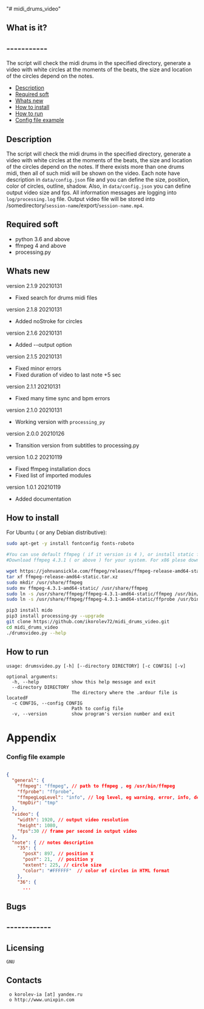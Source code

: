 "# midi_drums_video" 

##  What is it?
##  -----------
The script will check the midi drums in the specified directory, generate a video with white circles at the moments of the beats, the size and location of the circles depend on the notes.

- [Description](#description)
- [Required soft](#required-soft)
- [Whats new](#whats-new)
- [How to install](#how-to-install)
- [How to run](#how-to-run)
- [Config file example](#config-file-example)

## Description
The script will check the midi drums in the specified directory, generate a video with white circles at the moments of the beats, the size and location of the circles depend on the notes. If there exists more than one drums midi, then all of such midi will be shown on the video.
Each note have description in `data/config.json` file and you can define the size, position, color of circles, outline, shadow. Also, in `data/config.json` you can define output video size and fps.
All information messages are logging into `log/processing.log` file. 
Output video file will be stored into /somedirectory/`session-name`/export/`session-name.mp4`.

## Required soft

  + python 3.6 and above
  + ffmpeg 4 and above
  + processing.py


##  Whats new

  version 2.1.9 20210131

  + Fixed search for drums midi files


  version 2.1.8 20210131

  + Added noStroke for circles
  

  version 2.1.6 20210131

  + Added --output option 


  version 2.1.5 20210131

  + Fixed minor errors
  + Fixed duration of video to last note +5 sec


  version 2.1.1 20210131

  + Fixed many time sync and bpm errors


  version 2.1.0 20210131

  + Working version with `processing_py`


  version 2.0.0 20210126

  + Transition version from subtitles to processing.py


  version 1.0.2 20210119

  + Fixed ffmpeg installation docs
  + Fixed list of imported modules


  version 1.0.1 20210119

  + Added documentation



##  How to install
For Ubuntu ( or any Debian distributive):
```bash
sudo apt-get -y install fontconfig fonts-roboto 

#You can use default ffmpeg ( if it version is 4 ), or install static ffmpeg from [FFmpeg Static Builds](https://johnvansickle.com/ffmpeg/)
#Download ffmpeg 4.3.1 ( or above ) for your system. For x86 plese download `amd64`.

wget https://johnvansickle.com/ffmpeg/releases/ffmpeg-release-amd64-static.tar.xz
tar xf ffmpeg-release-amd64-static.tar.xz
sudo mkdir /usr/share/ffmpeg
sudo mv ffmpeg-4.3.1-amd64-static/ /usr/share/ffmpeg
sudo ln -s /usr/share/ffmpeg/ffmpeg-4.3.1-amd64-static/ffmpeg /usr/bin/ffmpeg
sudo ln -s /usr/share/ffmpeg/ffmpeg-4.3.1-amd64-static/ffprobe /usr/bin/ffprobe

pip3 install mido
pip3 install processing-py --upgrade
git clone https://github.com/ikorolev72/midi_drums_video.git
cd midi_drums_video
./drumsvideo.py --help
```



## How to run

```
usage: drumsvideo.py [-h] [--directory DIRECTORY] [-c CONFIG] [-v]

optional arguments:
  -h, --help            show this help message and exit
  --directory DIRECTORY
                        The directory where the .ardour file is locatedF
  -c CONFIG, --config CONFIG
                        Path to config file
  -v, --version         show program's version number and exit
```




# Appendix

### Config file example
```json

{
  "general": {
    "ffmpeg": "ffmpeg", // path to ffmpeg , eg /usr/bin/ffmpeg
    "ffprobe": "ffprobe",
    "ffmpegLogLevel": "info", // log level, eg warning, error, info, debug
    "tmpDir": "tmp"
  },
  "video": {
    "width": 1920, // output video resolution
    "height": 1080,
    "fps":30 // frame per second in output video
  },
  "note": { // notes description
    "35": {
      "posX": 897, // position X
      "posY": 21,  // position y
      "extent": 225, // circle size
      "color": "#FFFFFF"  // color of circles in HTML format
    },
    "36": {
      ...
```




##  Bugs
##  ------------




  Licensing
  ---------
	GNU

  Contacts
  --------

     o korolev-ia [at] yandex.ru
     o http://www.unixpin.com

